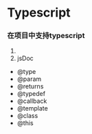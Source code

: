 # Typescript

### 在项目中支持typescript
1. 
2. jsDoc
  + @type
  + @param
  + @returns
  + @typedef
  + @callback
  + @template
  + @class
  + @this
  